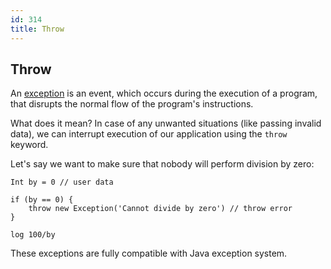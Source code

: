 ```yaml
---
id: 314
title: Throw
---
```


## Throw
An [exception](https://en.wikipedia.org/wiki/Exception_handling) is an event, 
which occurs during the execution of a program, 
that disrupts the normal flow of the program's instructions. 

What does it mean? 
In case of any unwanted situations (like passing invalid data),
we can interrupt execution of our application using the `throw` keyword.

Let's say we want to make sure that nobody will perform division by zero:

```panda
Int by = 0 // user data

if (by == 0) {
    throw new Exception('Cannot divide by zero') // throw error
}

log 100/by
```

These exceptions are fully compatible with Java exception system. 